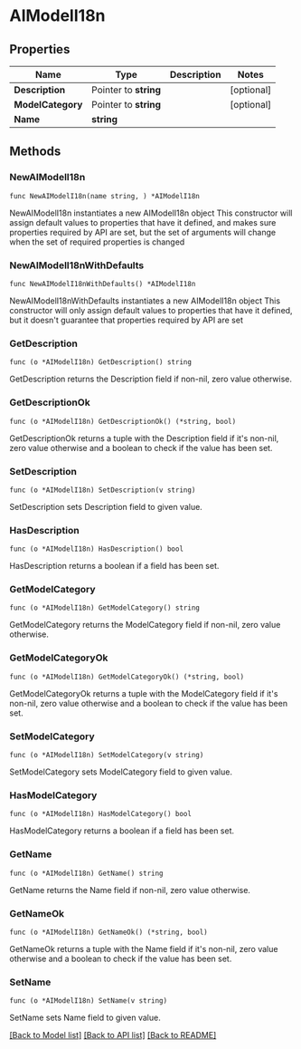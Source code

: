 # AIModelI18n

## Properties

Name | Type | Description | Notes
------------ | ------------- | ------------- | -------------
**Description** | Pointer to **string** |  | [optional] 
**ModelCategory** | Pointer to **string** |  | [optional] 
**Name** | **string** |  | 

## Methods

### NewAIModelI18n

`func NewAIModelI18n(name string, ) *AIModelI18n`

NewAIModelI18n instantiates a new AIModelI18n object
This constructor will assign default values to properties that have it defined,
and makes sure properties required by API are set, but the set of arguments
will change when the set of required properties is changed

### NewAIModelI18nWithDefaults

`func NewAIModelI18nWithDefaults() *AIModelI18n`

NewAIModelI18nWithDefaults instantiates a new AIModelI18n object
This constructor will only assign default values to properties that have it defined,
but it doesn't guarantee that properties required by API are set

### GetDescription

`func (o *AIModelI18n) GetDescription() string`

GetDescription returns the Description field if non-nil, zero value otherwise.

### GetDescriptionOk

`func (o *AIModelI18n) GetDescriptionOk() (*string, bool)`

GetDescriptionOk returns a tuple with the Description field if it's non-nil, zero value otherwise
and a boolean to check if the value has been set.

### SetDescription

`func (o *AIModelI18n) SetDescription(v string)`

SetDescription sets Description field to given value.

### HasDescription

`func (o *AIModelI18n) HasDescription() bool`

HasDescription returns a boolean if a field has been set.

### GetModelCategory

`func (o *AIModelI18n) GetModelCategory() string`

GetModelCategory returns the ModelCategory field if non-nil, zero value otherwise.

### GetModelCategoryOk

`func (o *AIModelI18n) GetModelCategoryOk() (*string, bool)`

GetModelCategoryOk returns a tuple with the ModelCategory field if it's non-nil, zero value otherwise
and a boolean to check if the value has been set.

### SetModelCategory

`func (o *AIModelI18n) SetModelCategory(v string)`

SetModelCategory sets ModelCategory field to given value.

### HasModelCategory

`func (o *AIModelI18n) HasModelCategory() bool`

HasModelCategory returns a boolean if a field has been set.

### GetName

`func (o *AIModelI18n) GetName() string`

GetName returns the Name field if non-nil, zero value otherwise.

### GetNameOk

`func (o *AIModelI18n) GetNameOk() (*string, bool)`

GetNameOk returns a tuple with the Name field if it's non-nil, zero value otherwise
and a boolean to check if the value has been set.

### SetName

`func (o *AIModelI18n) SetName(v string)`

SetName sets Name field to given value.



[[Back to Model list]](../README.md#documentation-for-models) [[Back to API list]](../README.md#documentation-for-api-endpoints) [[Back to README]](../README.md)


